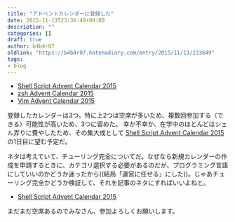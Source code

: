 ```yaml
---
title: "アドベントカレンダーに登録した"
date: 2015-11-13T23:36:49+09:00
description: ""
categories: []
draft: true
author: b4b4r07
oldlink: "https://b4b4r07.hatenadiary.com/entry/2015/11/13/233649"
tags:
- blog
---
```


- [Shell Script Advent Calendar 2015](http://qiita.com/advent-calendar/2015/shell-script)
- [zsh Advent Calendar 2015](http://qiita.com/advent-calendar/2015/zsh)
- [Vim Advent Calendar 2015](http://qiita.com/advent-calendar/2015/vim)

登録したカレンダーは3つ。特に上2つは空席が多いため、複数回参加する（できる）可能性が高いため、3つに留めた。
幸か不幸か、在学中のほとんどはシェル弄りに費やしたため、その集大成として [Shell Script Advent Calendar 2015](http://qiita.com/advent-calendar/2015/shell-script) の1日目に望む予定だ。

ネタは考えていて、チューリング完全についてだ。なぜなら新規カレンダーの作成を申請するときに、カテゴリ選択する必要があるのだが、プログラミング言語にしていいのかどうか迷ったから((結局「運営に任せる」にした))。じゃあチューリング完全かどうか検証して、それを記事のネタにすればいいよねと。

-  [Shell Script Advent Calendar 2015](http://qiita.com/advent-calendar/2015/shell-script)

まだまだ空席あるのでみなさん、参加よろしくお願いします。
